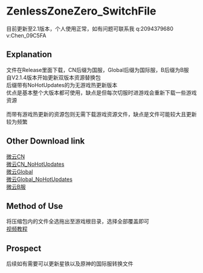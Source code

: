 # ZenlessZoneZero_SwitchFile
目前更新至2.1版本，个人使用正常，如有问题可联系我 q:2094379680  v:Chen_09C5FA<br>

Explanation
-------------
文件在Release里面下载，CN后缀为国服，Global后缀为国际服，B后缀为B服<br>
自V2.1.4版本开始更新双版本资源替换包<br>
后缀带有NoHotUpdates的为无游戏热更新版本<br>
优点是基本整个大版本都可使用，缺点是但每次切服时进游戏会重新下载一些游戏资源<br>
<br>
而带有游戏热更新的资源包则无需下载游戏资源文件，缺点是文件可能较大且更新较为频繁<br>

Other Download link
----------------
[微云CN](https://share.weiyun.com/leJ29rNF)<br>
[微云CN_NoHotUpdates](https://share.weiyun.com/aA3fyRgO)<br>
[微云Global](https://share.weiyun.com/FLbcYl7A)<br>
[微云Global_NoHotUpdates](https://share.weiyun.com/wWPtWRsi)<br>
[微云B服](https://share.weiyun.com/1unlj0hA)<br>

Method of Use
----------------
将压缩包内的文件全选拖出至游戏根目录，选择全部覆盖即可<br>
[视频教程](https://www.bilibili.com/video/BV1RY8EzqEYz)<br>

Prospect
----------
后续如有需要可以更新星铁以及原神的国际服转换文件<br>